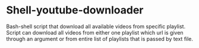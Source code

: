 # Shell-youtube-downloader
Bash-shell script that download all available videos from specific playlist. Script can download all videos from either one playlist which url is given through an argument or from entire list of playlists that is passed by text file.
